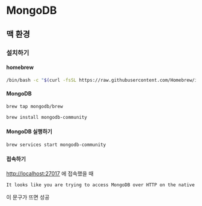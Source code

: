 # MongoDB

## 맥 환경

### 설치하기

#### homebrew

```bash
/bin/bash -c "$(curl -fsSL https://raw.githubusercontent.com/Homebrew/install/master/install.sh)"
```

#### MongoDB

```bash
brew tap mongodb/brew
```

```bash
brew install mongodb-community
```

#### MongoDB 실행하기

```bash
brew services start mongodb-community
```

#### 접속하기

[http://localhost:27017](http://localhost:27017/) 에 접속했을 때

```markdown
It looks like you are trying to access MongoDB over HTTP on the native driver port.
```

이 문구가 뜨면 성공